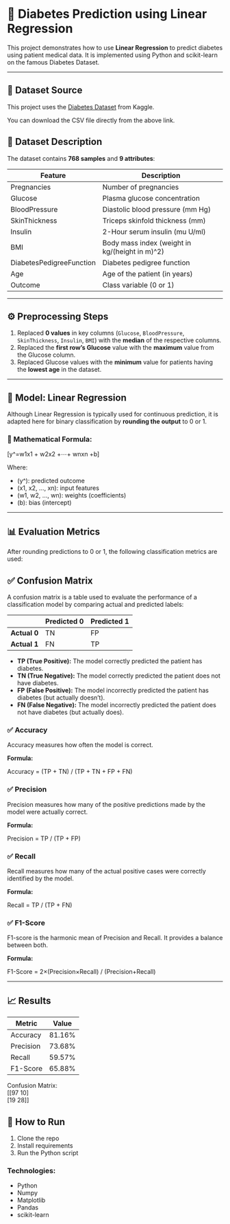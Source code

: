 
# 🧪 Diabetes Prediction using Linear Regression

This project demonstrates how to use **Linear Regression** to predict diabetes using patient medical data. It is implemented using Python and scikit-learn on the famous Diabetes Dataset.

---

## 📂 Dataset Source

This project uses the [Diabetes Dataset](https://www.kaggle.com/datasets/saurabh00007/diabetescsv) from Kaggle.

You can download the CSV file directly from the above link.



## 📂 Dataset Description

The dataset contains **768 samples** and **9 attributes**:

| Feature | Description |
|---------|-------------|
| Pregnancies | Number of pregnancies |
| Glucose | Plasma glucose concentration |
| BloodPressure | Diastolic blood pressure (mm Hg) |
| SkinThickness | Triceps skinfold thickness (mm) |
| Insulin | 2-Hour serum insulin (mu U/ml) |
| BMI | Body mass index (weight in kg/(height in m)^2) |
| DiabetesPedigreeFunction | Diabetes pedigree function |
| Age | Age of the patient (in years) |
| Outcome | Class variable (0 or 1) |

---

## ⚙️ Preprocessing Steps

1. Replaced **0 values** in key columns (`Glucose`, `BloodPressure`, `SkinThickness`, `Insulin`, `BMI`) with the **median** of the respective columns.
2. Replaced the **first row’s Glucose** value with the **maximum** value from the Glucose column.
3. Replaced Glucose values with the **minimum** value for patients having the **lowest age** in the dataset.

---

## 🧠 Model: Linear Regression

Although Linear Regression is typically used for continuous prediction, it is adapted here for binary classification by **rounding the output** to 0 or 1.

### 📌 Mathematical Formula:

\[y^=w1x1 + w2x2 +⋯+ wnxn +b\]

Where:
- \(y^): predicted outcome
- \(x1, x2, ..., xn\): input features
- \(w1, w2, ..., wn\): weights (coefficients)
- \(b\): bias (intercept)

---

## 📊 Evaluation Metrics

After rounding predictions to 0 or 1, the following classification metrics are used:

## ✅ Confusion Matrix

A confusion matrix is a table used to evaluate the performance of a classification model by comparing actual and predicted labels:

|               | Predicted 0 | Predicted 1 |
|---------------|-------------|-------------|
| **Actual 0**  | TN          | FP          |
| **Actual 1**  | FN          | TP          |

- **TP (True Positive):** The model correctly predicted the patient has diabetes.
- **TN (True Negative):** The model correctly predicted the patient does not have diabetes.
- **FP (False Positive):** The model incorrectly predicted the patient has diabetes (but actually doesn’t).
- **FN (False Negative):** The model incorrectly predicted the patient does not have diabetes (but actually does).


### ✅ Accuracy
Accuracy measures how often the model is correct.

**Formula:**

Accuracy = (TP + TN) / (TP + TN + FP + FN)

### ✅ Precision
Precision measures how many of the positive predictions made by the model were actually correct.

**Formula:**

Precision = TP / (TP + FP)

### ✅ Recall 
Recall measures how many of the actual positive cases were correctly identified by the model.

**Formula:**

Recall = TP / (TP + FN)

### ✅ F1-Score
F1-score is the harmonic mean of Precision and Recall. It provides a balance between both.

**Formula:**

F1-Score = 2×(Precision×Recall) / (Precision+Recall)

---

## 📈 Results

| Metric | Value |
|--------|--------|
| Accuracy | 81.16% |
| Precision | 73.68% |
| Recall | 59.57% |
| F1-Score | 65.88% |

Confusion Matrix:\
[[97 10]\
[19 28]]

## 🚀 How to Run
1. Clone the repo
2. Install requirements
3. Run the Python script

### Technologies:
- Python
- Numpy
- Matplotlib
- Pandas
- scikit-learn

